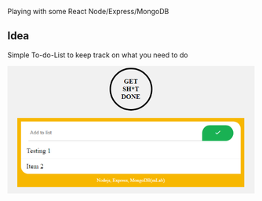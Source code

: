 Playing with some React Node/Express/MongoDB

## Idea

Simple To-do-List to keep track on what you need to do

![imagescreen](https://github.com/ayoub-bousetta/express_mongo_node/raw/master/public/assets/todoexpress.png)